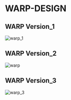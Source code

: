 # WARP-DESIGN

## WARP Version_1
![warp_1](https://user-images.githubusercontent.com/43468411/168344955-724620c9-2a34-4d86-816b-76ec32cafa4d.png)

## WARP Version_2
![warp](https://user-images.githubusercontent.com/43468411/168344593-56eaf498-6c19-4248-a534-d6e58e036930.png)

## WARP Version_3
![warp_3](https://user-images.githubusercontent.com/43468411/168344590-320593d4-ecd7-4d64-900e-08c49e3ae387.png)


